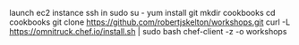 launch ec2 instance
ssh in
sudo su -
yum install git
mkdir cookbooks
cd cookbooks
git clone https://github.com/robertjskelton/workshops.git
curl -L https://omnitruck.chef.io/install.sh | sudo bash
chef-client -z -o workshops
